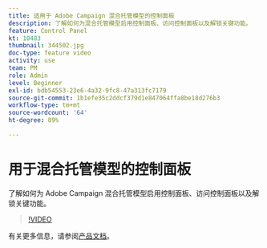 ```yaml
---
title: 适用于 Adobe Campaign 混合托管模型的控制面板
description: 了解如何为混合托管模型启用控制面板、访问控制面板以及解锁关键功能。
feature: Control Panel
kt: 10483
thumbnail: 344502.jpg
doc-type: feature video
activity: use
team: PM
role: Admin
level: Beginner
exl-id: bdb54553-23e6-4a32-9fc8-47a313fc7179
source-git-commit: 1b1efe35c2ddcf379d1e847064ffa8be18d276b3
workflow-type: tm+mt
source-wordcount: '64'
ht-degree: 89%

---
```


# 用于混合托管模型的控制面板

了解如何为 Adobe Campaign 混合托管模型启用控制面板、访问控制面板以及解锁关键功能。

>[!VIDEO](https://video.tv.adobe.com/v/344502?quality=12&learn=0n)

有关更多信息，请参阅[产品文档](https://experienceleague.adobe.com/docs/control-panel/using/performance-monitoring/external-accounts.html)。
